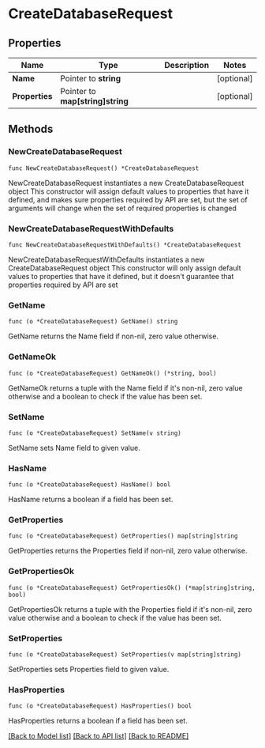# CreateDatabaseRequest

## Properties

Name | Type | Description | Notes
------------ | ------------- | ------------- | -------------
**Name** | Pointer to **string** |  | [optional] 
**Properties** | Pointer to **map[string]string** |  | [optional] 

## Methods

### NewCreateDatabaseRequest

`func NewCreateDatabaseRequest() *CreateDatabaseRequest`

NewCreateDatabaseRequest instantiates a new CreateDatabaseRequest object
This constructor will assign default values to properties that have it defined,
and makes sure properties required by API are set, but the set of arguments
will change when the set of required properties is changed

### NewCreateDatabaseRequestWithDefaults

`func NewCreateDatabaseRequestWithDefaults() *CreateDatabaseRequest`

NewCreateDatabaseRequestWithDefaults instantiates a new CreateDatabaseRequest object
This constructor will only assign default values to properties that have it defined,
but it doesn't guarantee that properties required by API are set

### GetName

`func (o *CreateDatabaseRequest) GetName() string`

GetName returns the Name field if non-nil, zero value otherwise.

### GetNameOk

`func (o *CreateDatabaseRequest) GetNameOk() (*string, bool)`

GetNameOk returns a tuple with the Name field if it's non-nil, zero value otherwise
and a boolean to check if the value has been set.

### SetName

`func (o *CreateDatabaseRequest) SetName(v string)`

SetName sets Name field to given value.

### HasName

`func (o *CreateDatabaseRequest) HasName() bool`

HasName returns a boolean if a field has been set.

### GetProperties

`func (o *CreateDatabaseRequest) GetProperties() map[string]string`

GetProperties returns the Properties field if non-nil, zero value otherwise.

### GetPropertiesOk

`func (o *CreateDatabaseRequest) GetPropertiesOk() (*map[string]string, bool)`

GetPropertiesOk returns a tuple with the Properties field if it's non-nil, zero value otherwise
and a boolean to check if the value has been set.

### SetProperties

`func (o *CreateDatabaseRequest) SetProperties(v map[string]string)`

SetProperties sets Properties field to given value.

### HasProperties

`func (o *CreateDatabaseRequest) HasProperties() bool`

HasProperties returns a boolean if a field has been set.


[[Back to Model list]](../README.md#documentation-for-models) [[Back to API list]](../README.md#documentation-for-api-endpoints) [[Back to README]](../README.md)


